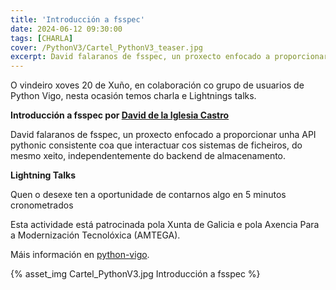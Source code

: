 ```yaml
---
title: 'Introducción a fsspec'
date: 2024-06-12 09:30:00
tags: [CHARLA]
cover: /PythonV3/Cartel_PythonV3_teaser.jpg
excerpt: David falaranos de fsspec, un proxecto enfocado a proporcionar unha API pythonic consistente coa que interactuar cos sistemas de ficheiros, do mesmo xeito, independentemente do backend de almacenamento.
---
```



O vindeiro xoves 20 de Xuño, en colaboración co grupo de usuarios de Python Vigo, nesta ocasión temos charla e Lightnings talks.

<strong>Introducción a fsspec por [David de la Iglesia Castro](https://github.com/daavoo)</strong>

David falaranos de fsspec, un proxecto enfocado a proporcionar unha API pythonic consistente coa que interactuar cos sistemas de ficheiros, do mesmo xeito, independentemente do backend de almacenamento.

<strong>Lightning Talks</strong>

Quen o desexe ten a oportunidade de contarnos algo en 5 minutos cronometrados

Esta actividade está patrocinada pola Xunta de Galicia e pola Axencia Para a Modernización Tecnolóxica (AMTEGA).

Máis información en [python-vigo](https://www.python-vigo.es).


{% asset_img Cartel_PythonV3.jpg Introducción a fsspec %}
